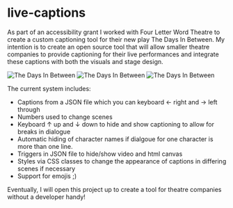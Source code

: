 # live-captions
As part of an accessibility grant I worked with Four Letter Word Theatre to create a custom captioning tool for their new play The Days In Between. My intention is to create an open source tool that will allow smaller theatre companies to provide captioning for their live performances and integrate these captions with both the visuals and stage design.

![The Days In Between](http://i.imgur.com/gm2v6lT.jpg)
![The Days In Between](http://i.imgur.com/DptALM7.jpg)
![The Days In Between](http://i.imgur.com/IPkAJPV.jpg)

The current system includes:
- Captions from a JSON file which you can keyboard ← right and → left through
- Numbers used to change scenes
- Keyboard ↑ up and ↓ down to hide and show captioning to allow for breaks in dialogue
- Automatic hiding of character names if dialgoue for one character is more than one line.
- Triggers in JSON file to hide/show video and html canvas
- Styles via CSS classes to change the appearance of captions in differing scenes if necessary
- Support for emojis ;)

Eventually, I will open this project up to create a tool for theatre companies without a developer handy!
